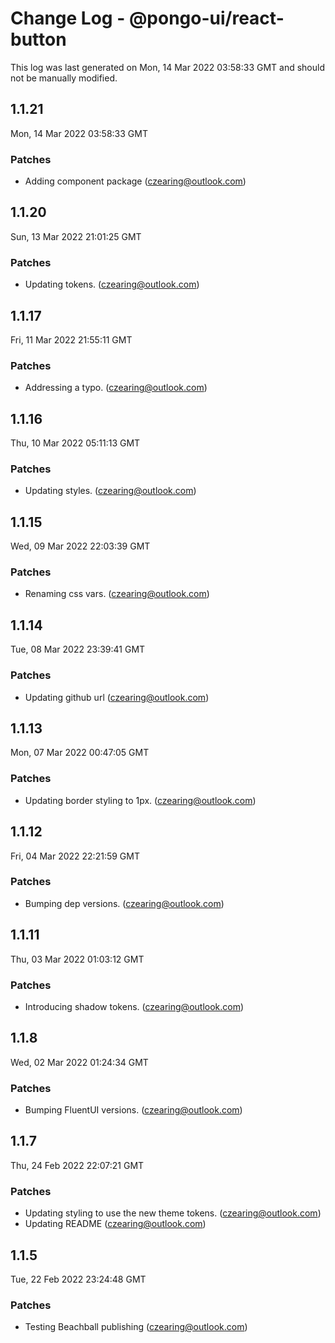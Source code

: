 # Change Log - @pongo-ui/react-button

This log was last generated on Mon, 14 Mar 2022 03:58:33 GMT and should not be manually modified.

<!-- Start content -->

## 1.1.21

Mon, 14 Mar 2022 03:58:33 GMT

### Patches

- Adding component package (czearing@outlook.com)

## 1.1.20

Sun, 13 Mar 2022 21:01:25 GMT

### Patches

- Updating tokens. (czearing@outlook.com)

## 1.1.17

Fri, 11 Mar 2022 21:55:11 GMT

### Patches

- Addressing a typo. (czearing@outlook.com)

## 1.1.16

Thu, 10 Mar 2022 05:11:13 GMT

### Patches

- Updating styles. (czearing@outlook.com)

## 1.1.15

Wed, 09 Mar 2022 22:03:39 GMT

### Patches

- Renaming css vars. (czearing@outlook.com)

## 1.1.14

Tue, 08 Mar 2022 23:39:41 GMT

### Patches

- Updating github url (czearing@outlook.com)

## 1.1.13

Mon, 07 Mar 2022 00:47:05 GMT

### Patches

- Updating border styling to 1px. (czearing@outlook.com)

## 1.1.12

Fri, 04 Mar 2022 22:21:59 GMT

### Patches

- Bumping dep versions. (czearing@outlook.com)

## 1.1.11

Thu, 03 Mar 2022 01:03:12 GMT

### Patches

- Introducing shadow tokens. (czearing@outlook.com)

## 1.1.8

Wed, 02 Mar 2022 01:24:34 GMT

### Patches

- Bumping FluentUI versions. (czearing@outlook.com)

## 1.1.7

Thu, 24 Feb 2022 22:07:21 GMT

### Patches

- Updating styling to use the new theme tokens. (czearing@outlook.com)
- Updating README (czearing@outlook.com)

## 1.1.5

Tue, 22 Feb 2022 23:24:48 GMT

### Patches

- Testing Beachball publishing (czearing@outlook.com)
